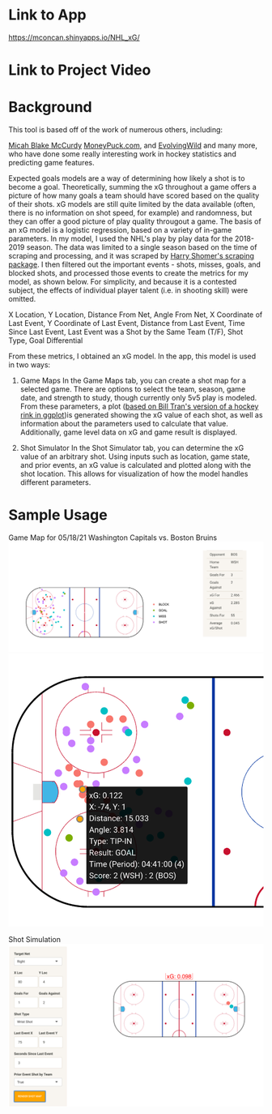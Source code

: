 # Link to App
https://mconcan.shinyapps.io/NHL_xG/

# Link to Project Video

# Background
This tool is based off of the work of numerous others, including:

[Micah Blake McCurdy](https://hockeyviz.com/txt/xg4)
[MoneyPuck.com](http://moneypuck.com/about.htm), and 
[EvolvingWild](https://evolving-hockey.com/blog/a-new-expected-goals-model-for-predicting-goals-in-the-nhl/)
and many more, who have done some really interesting work in hockey statistics and predicting game features.


Expected goals models are a way of determining how likely a shot is to become a goal. Theoretically, summing the xG throughout a game offers a picture of how many goals a team should have scored based on the quality of their shots. xG models are still quite limited by the data available (often, there is no information on shot speed, for example) and randomness, but they can offer a good picture of play quality througout a game. The basis of an xG model is a logistic regression, based on a variety of in-game parameters. In my model, I used the NHL's play by play data for the 2018-2019 season. The data was limited to a single season based on the time of scraping and processing, and it was scraped by [Harry Shomer's scraping package](https://hockey-scraper.readthedocs.io/en/latest/index.html).
I then filtered out the important events - shots, misses, goals, and blocked shots, and processed those events to create the metrics for my model, as shown below. For simplicity, and because it is a contested subject, the effects of individual player talent (i.e. in shooting skill) were omitted.

X Location, Y Location, Distance From Net, Angle From Net, X Coordinate of Last Event, Y Coordinate of Last Event, Distance from Last Event, Time Since Last Event, Last Event was a Shot by the Same Team (T/F), Shot Type, Goal Differential 

From these metrics, I obtained an xG model. In the app, this model is used in two ways:


1. Game Maps
In the Game Maps tab, you can create a shot map for a selected game. There are options to select the team, season, game date, and strength to study, though currently only 5v5 play is modeled. From these parameters, a plot ([based on Bill Tran's version of a hockey rink in ggplot](https://raw.githubusercontent.com/mrbilltran/the-win-column/master/nhl_rink_plot.R))is generated showing the xG value of each shot, as well as information about the parameters used to calculate that value. Additionally, game level data on xG and game result is displayed.


2. Shot Simulator
In the Shot Simulator tab, you can determine the xG value of an arbitrary shot. Using inputs such as location, game state, and prior events, an xG value is calculated and plotted along with the shot location. This allows for visualization of how the model handles different parameters.

# Sample Usage
Game Map for 05/18/21 Washington Capitals vs. Boston Bruins
![Full Rink Game Map](full_rink_game_map.png)
![Zoomed in Game Map](zoomed_in_game_map.png)

Shot Simulation
![Simulated Shot](simulated_shot.png)

